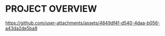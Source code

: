 # PROJECT OVERVIEW

https://github.com/user-attachments/assets/4849df4f-d540-4daa-b056-a43da2de5ba9


